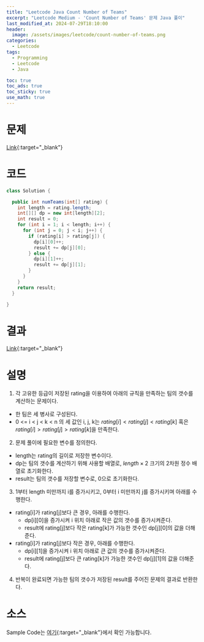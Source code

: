 ```yaml
---
title: "Leetcode Java Count Number of Teams"
excerpt: "Leetcode Medium - 'Count Number of Teams' 문제 Java 풀이"
last_modified_at: 2024-07-29T18:10:00
header:
  image: /assets/images/leetcode/count-number-of-teams.png
categories:
  - Leetcode
tags:
  - Programming
  - Leetcode
  - Java

toc: true
toc_ads: true
toc_sticky: true
use_math: true
---
```

# 문제
[Link](https://leetcode.com/problems/count-number-of-teams/){:target="_blank"}

# 코드
```java
class Solution {

  public int numTeams(int[] rating) {
    int length = rating.length;
    int[][] dp = new int[length][2];
    int result = 0;
    for (int i = 1; i < length; i++) {
      for (int j = 0; j < i; j++) {
        if (rating[i] > rating[j]) {
          dp[i][0]++;
          result += dp[j][0];
        } else {
          dp[i][1]++;
          result += dp[j][1];
        }
      }
    }
    return result;
  }

}
```

# 결과
[Link](https://leetcode.com/problems/count-number-of-teams/submissions/1337081719/){:target="_blank"}

# 설명
1. 각 고유한 등급이 저장된 rating을 이용하여 아래의 규칙을 만족하는 팀의 갯수를 계산하는 문제이다.
- 한 팀은 세 병사로 구성된다.
- 0 <= i < j < k < n 의 세 값인 i, j, k는 $rating[i] < rating[j] < rating[k]$ 혹은 $rating[i] > rating[j] > rating[k]$을 만족한다.

2. 문제 풀이에 필요한 변수를 정의한다.
- length는 rating의 길이로 저장한 변수이다.
- dp는 팀의 갯수를 계산하기 위해 사용할 배열로, $length \times 2$ 크기의 2차원 정수 배열로 초기화한다.
- result는 팀의 갯수를 저장할 변수로, 0으로 초기화한다.

3. 1부터 length 미만까지 i를 증가시키고, 0부터 i 미만까지 j를 증가시키며 아래를 수행한다.
- rating[i]가 rating[j]보다 큰 경우, 아래를 수행한다.
  - dp[i][0]을 증가시켜 i 위치 아래로 작은 값의 갯수를 증가시켜준다.
  - result에 rating[j]보다 작은 rating[k]가 가능한 갯수인 dp[j][0]의 값을 더해준다.
- rating[i]가 rating[j]보다 작은 경우, 아래를 수행한다.
  - dp[i][1]을 증가시켜 i 위치 아래로 큰 값의 갯수를 증가시켜준다.
  - result에 rating[j]보다 큰 rating[k]가 가능한 갯수인 dp[j][1]의 값을 더해준다.

4. 반복이 완료되면 가능한 팀의 갯수가 저장된 result를 주어진 문제의 결과로 반환한다.

# 소스
Sample Code는 [여기](https://github.com/GracefulSoul/leetcode/blob/master/src/main/java/gracefulsoul/problems/CountNumberOfTeams.java){:target="_blank"}에서 확인 가능합니다.